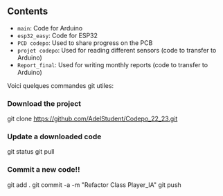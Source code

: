 ## Contents

- `main`: Code for Arduino
- `esp32_easy`: Code for ESP32
- `PCD codepo`: Used to share progress on the PCB
- `projet codepo`: Used for reading different sensors (code to transfer to Arduino)
- `Report_final`: Used for writing monthly reports (code to transfer to Arduino) 

Voici quelques commandes git utiles:

### Download the project
git clone https://github.com/AdelStudent/Codepo_22_23.git

### Update a downloaded code
git status
git pull

### Commit a new code!!
git add .
git commit -a -m "Refactor Class Player_IA"
git push
